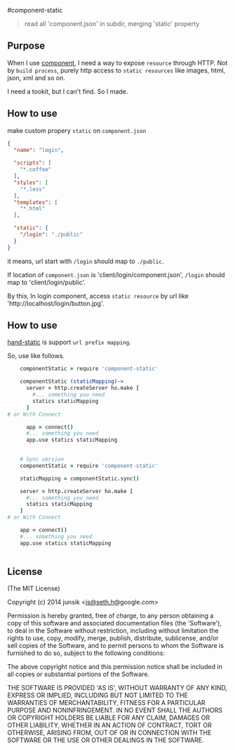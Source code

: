 #component-static

> read all 'component.json' in subdir, merging 'static' property



## Purpose

When I use [component][comp], I need a way to expose `resource` through HTTP. 
Not by `build process`, purely http access to `static resources` like images, html, json, xml and so on. 

I need a tookit, but I can't find. So I made.

[comp]: https://github.com/component
## How to use

make custom propery `static` on `component.json`


```json
{
  "name": "login",
 
  "scripts": [
    "*.coffee"
  ],
  "styles": [
    "*.less"
  ],
  "templates": [
    "*.html"
  ],

  "static": {
    "/login": "./public"
  }
}
```  

it means, url start with `/login` should map to `./public`.

If location of `component.json` is 'client/login/component.json', `/login` should map to 'client/login/public'.

By this, In login component, access `static resource` by url like 'http://localhost/login/button.jpg'.


## How to use

[hand-static][hs] is support `url prefix mapping`. 

[hs]: https://github.com/js-seth-h/hand-static 

So, use like follows.

```coffee
    componentStatic = require 'component-static'

    componentStatic (staticMapping)->
      server = http.createServer ho.make [
        #... something you need
        statics staticMapping
      ]
# or With Connect

      app = connect()
      #... something you need
      app.use statics staticMapping
      
```


```coffee
    # Sync version
    componentStatic = require 'component-static'

    staticMapping = componentStatic.sync()

    server = http.createServer ho.make [
      #... something you need
      statics staticMapping
    ]
# or With Connect

    app = connect()
    #... something you need
    app.use statics staticMapping
    
```


## License

(The MIT License)

Copyright (c) 2014 junsik &lt;js@seth.h@google.com&gt;

Permission is hereby granted, free of charge, to any person obtaining
a copy of this software and associated documentation files (the
'Software'), to deal in the Software without restriction, including
without limitation the rights to use, copy, modify, merge, publish,
distribute, sublicense, and/or sell copies of the Software, and to
permit persons to whom the Software is furnished to do so, subject to
the following conditions:

The above copyright notice and this permission notice shall be
included in all copies or substantial portions of the Software.

THE SOFTWARE IS PROVIDED 'AS IS', WITHOUT WARRANTY OF ANY KIND,
EXPRESS OR IMPLIED, INCLUDING BUT NOT LIMITED TO THE WARRANTIES OF
MERCHANTABILITY, FITNESS FOR A PARTICULAR PURPOSE AND NONINFRINGEMENT.
IN NO EVENT SHALL THE AUTHORS OR COPYRIGHT HOLDERS BE LIABLE FOR ANY
CLAIM, DAMAGES OR OTHER LIABILITY, WHETHER IN AN ACTION OF CONTRACT,
TORT OR OTHERWISE, ARISING FROM, OUT OF OR IN CONNECTION WITH THE
SOFTWARE OR THE USE OR OTHER DEALINGS IN THE SOFTWARE.


